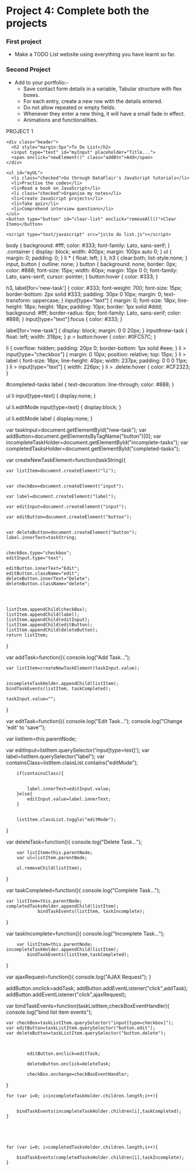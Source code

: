 # Project 4: Complete both the projects

### **First project**
- Make a TODO List website using everything you have learnt so far. 

### **Second Project**
- Add to your portfolio:-
  * Save contact form details in a variable, Tabular structure with flex boxes.
  * For each entry, create a new row with the details entered.
  * Do not allow repeated or empty fields.
  * Whenever they enter a new thing, it will have a small fade in effect.
  * Animations and functionalities.




PROJECT 1


<!DOCTYPE html>
<html>
  <head>
    <link rel="stylesheet" type="text/css" href="css\to do list.css">
  </head>
  <body>

    <div class="header">
      <h2 style="margin:5px">To Do List</h2>
      <input type="text" id="myInput" placeholder="Title...">
      <span onclick="newElement()" class="addBtn">Add</span>
    </div>

    <ul id="myUL">
      <li class="checked">Go through DataFlair's JavaScript tutorials</li>
      <li>Practise the codes</li>
      <li>Read a book on JavaScript</li>
      <li class="checked">Organise my notes</li>
      <li>Create JavaScript projects</li>
      <li>Take quiz</li>
      <li>Comprehend interview questions</li>
    </ul>
    <button type="button" id="clear-list" onclick="removeAll()">Clear Items</button>

    <script type="text/javascript" src="js\to do list.js"></script>

  </body>
</html>


body {
  background: #fff;
  color: #333;
  font-family: Lato, sans-serif;
}
.container {
  display: block;
  width: 400px;
  margin: 100px auto 0;
}
ul {
  margin: 0;
  padding: 0;
}
li * {
  float: left;
}
li, h3 {
  clear:both;
  list-style:none;
}
input, button {
  outline: none;
}
button {
  background: none;
  border: 0px;
  color: #888;
  font-size: 15px;
  width: 60px;
  margin: 10px 0 0;
  font-family: Lato, sans-serif;
  cursor: pointer;
}
button:hover {
  color: #333;
}

h3,
label[for='new-task'] {
  color: #333;
  font-weight: 700;
  font-size: 15px;
  border-bottom: 2px solid #333;
  padding: 30px 0 10px;
  margin: 0;
  text-transform: uppercase;
}
input[type="text"] {
  margin: 0;
  font-size: 18px;
  line-height: 18px;
  height: 18px;
  padding: 10px;
  border: 1px solid #ddd;
  background: #fff;
  border-radius: 6px;
  font-family: Lato, sans-serif;
  color: #888;
}
input[type="text"]:focus {
  color: #333;
}


label[for='new-task'] {
  display: block;
  margin: 0 0 20px;
}
input#new-task {
  float: left;
  width: 318px;
}
p > button:hover {
  color: #0FC57C;
}


li {
  overflow: hidden;
  padding: 20px 0;
  border-bottom: 1px solid #eee;
}
li > input[type="checkbox"] {
  margin: 0 10px;
  position: relative;
  top: 15px;
}
li > label {
  font-size: 18px;
  line-height: 40px;
  width: 237px;
  padding: 0 0 0 11px;
}
li >  input[type="text"] {
  width: 226px;
}
li > .delete:hover {
  color: #CF2323;
}


#completed-tasks label {
  text-decoration: line-through;
  color: #888;
}


ul li input[type=text] {
  display:none;
}

ul li.editMode input[type=text] {
  display:block;
}

ul li.editMode label {
  display:none;
}











var taskInput=document.getElementById("new-task");
var addButton=document.getElementsByTagName("button")[0];
var incompleteTaskHolder=document.getElementById("incomplete-tasks");
var completedTasksHolder=document.getElementById("completed-tasks");



var createNewTaskElement=function(taskString){

	var listItem=document.createElement("li");

	
	var checkBox=document.createElement("input");
	
	var label=document.createElement("label");
	
	var editInput=document.createElement("input");
	
	var editButton=document.createElement("button");

	
	var deleteButton=document.createElement("button");
	label.innerText=taskString;

	
	checkBox.type="checkbox";
	editInput.type="text";

	editButton.innerText="Edit";
	editButton.className="edit";
	deleteButton.innerText="Delete";
	deleteButton.className="delete";



	
	listItem.appendChild(checkBox);
	listItem.appendChild(label);
	listItem.appendChild(editInput);
	listItem.appendChild(editButton);
	listItem.appendChild(deleteButton);
	return listItem;
}



var addTask=function(){
	console.log("Add Task...");
	
	var listItem=createNewTaskElement(taskInput.value);

	
	incompleteTaskHolder.appendChild(listItem);
	bindTaskEvents(listItem, taskCompleted);

	taskInput.value="";

}



var editTask=function(){
console.log("Edit Task...");
console.log("Change 'edit' to 'save'");


var listItem=this.parentNode;

var editInput=listItem.querySelector('input[type=text]');
var label=listItem.querySelector("label");
var containsClass=listItem.classList.contains("editMode");
		
		if(containsClass){

		
			label.innerText=editInput.value;
		}else{
			editInput.value=label.innerText;
		}

		
		listItem.classList.toggle("editMode");
}





var deleteTask=function(){
		console.log("Delete Task...");

		var listItem=this.parentNode;
		var ul=listItem.parentNode;
		
		ul.removeChild(listItem);

}



var taskCompleted=function(){
		console.log("Complete Task...");
	
	
	var listItem=this.parentNode;
	completedTasksHolder.appendChild(listItem);
				bindTaskEvents(listItem, taskIncomplete);

}


var taskIncomplete=function(){
		console.log("Incomplete Task...");

		var listItem=this.parentNode;
	incompleteTaskHolder.appendChild(listItem);
			bindTaskEvents(listItem,taskCompleted);
}



var ajaxRequest=function(){
	console.log("AJAX Request");
}





addButton.onclick=addTask;
addButton.addEventListener("click",addTask);
addButton.addEventListener("click",ajaxRequest);


var bindTaskEvents=function(taskListItem,checkBoxEventHandler){
	console.log("bind list item events");

	var checkBox=taskListItem.querySelector("input[type=checkbox]");
	var editButton=taskListItem.querySelector("button.edit");
	var deleteButton=taskListItem.querySelector("button.delete");


			
			editButton.onclick=editTask;
			
			deleteButton.onclick=deleteTask;
			
			checkBox.onchange=checkBoxEventHandler;
}


	for (var i=0; i<incompleteTaskHolder.children.length;i++){

		
		bindTaskEvents(incompleteTaskHolder.children[i],taskCompleted);
	}





	for (var i=0; i<completedTasksHolder.children.length;i++){
	
		bindTaskEvents(completedTasksHolder.children[i],taskIncomplete);
	}




